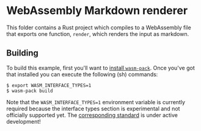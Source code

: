 # WebAssembly Markdown renderer

This folder contains a Rust project which compiles to a WebAssembly file that
exports one function, `render`, which renders the input as markdown.

## Building

To build this example, first you'll want to [install
`wasm-pack`](https://rustwasm.github.io/wasm-pack/installer/). Once you've got
that installed you can execute the following (sh) commands:

```
$ export WASM_INTERFACE_TYPES=1
$ wasm-pack build
```

Note that the `WASM_INTERFACE_TYPES=1` environment variable is currently
required because the interface types section is experimental and not officially
supported yet. The [corresponding
standard](https://github.com/webassembly/webidl-bindings) is under active
development!

